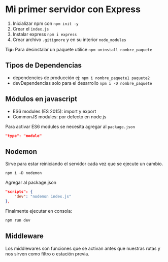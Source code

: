 # Mi primer servidor con Express

1. Inicializar npm con `npm init -y`
2. Crear el `index.js`
3. Instalar express `npm i express`
4. Crear archivo `.gitignore` y en su interior `node_modules`

**Tip:** Para desinstalar un paquete utilice `npm uninstall nombre_paquete`

## Tipos de Dependencias
- dependencies de producción ej: `npm i nombre_paquete1 paquete2`
- devDependencias solo para el desarrollo `npm i -D nombre_paquete`

## Módulos en javascript

- ES6 modules (ES 2015): import y export
- CommonJS modules: por defecto en node.js

Para activar ES6 modules se necesita agregar al `package.json`

```json
"type": "module"
```

## Nodemon
Sirve para estar reiniciando el servidor cada vez que se ejecute un cambio.

`npm i -D nodemon`

Agregar al package.json
```json
"scripts": {
    "dev": "nodemon index.js"
},
```

Finalmente ejecutar en consola:
```sh
npm run dev
```

## Middleware

Los middlewares son funciones que se activan antes que nuestras rutas y nos sirven como filtro o estación previa.

